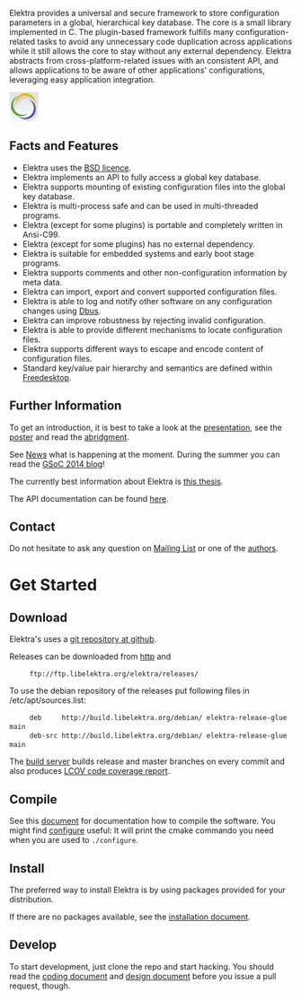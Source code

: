Elektra provides a universal and secure framework to store configuration
parameters in a global, hierarchical key database.  The core is a small
library implemented in C. The plugin-based framework fulfills many
configuration-related tasks to avoid any unnecessary code duplication
across applications while it still allows the core to stay without any
external dependency. Elektra abstracts from cross-platform-related issues
with an consistent API, and allows applications to be aware of other
applications' configurations, leveraging easy application integration.

![Elektra](doc/images/circle.jpg)

## Facts and Features ##

 * Elektra uses the [BSD licence](doc/COPYING).
 * Elektra implements an API to fully access a global key database.
 * Elektra supports mounting of existing configuration files into the global key database.
 * Elektra is multi-process safe and can be used in multi-threaded programs.
 * Elektra (except for some plugins) is portable and completely written in Ansi-C99.
 * Elektra (except for some plugins) has no external dependency.
 * Elektra is suitable for embedded systems and early boot stage programs.
 * Elektra supports comments and other non-configuration information by meta data.
 * Elektra can import, export and convert supported configuration files.
 * Elektra is able to log and notify other software on any configuration changes using [Dbus](http://freedesktop.org/wiki/Software/dbus/).
 * Elektra can improve robustness by rejecting invalid configuration.
 * Elektra is able to provide different mechanisms to locate configuration files.
 * Elektra supports different ways to escape and encode content of configuration files.
 * Standard key/value pair hierarchy and semantics are defined within [Freedesktop](http://freedesktop.org).


## Further Information ##

To get an introduction, it is best to take a look at the
[presentation](http://www.libelektra.org/ftp/elektra/presentations/2012/lgm.odp),
see the
[poster](http://www.libelektra.org/ftp/elektra/poster.pdf)
and read the
[abridgment](http://www.libelektra.org/ftp/elektra/abridgement.pdf).

See [News](doc/NEWS) what is happening at the moment.
During the summer you can read the [GSoC 2014 blog](http://community.libelektra.org/wp)!

The currently best information about Elektra is
[this thesis](http://www.libelektra.org/ftp/elektra/thesis.pdf).

The API documentation can be found
[here](http://doc.libelektra.org/api/current/html).



## Contact ##

Do not hesitate to ask any question on [Mailing List](https://lists.sourceforge.net/lists/listinfo/registry-list)
or one of the [authors](doc/AUTHORS).


# Get Started #

## Download ##

Elektra's uses a [git repository at github](https://github.com/ElektraInitiative/libelektra).

Releases can be downloaded from [http](http://www.libelektra.org/ftp/elektra/releases/) and

         ftp://ftp.libelektra.org/elektra/releases/

To use the debian repository of the releases put following files in
/etc/apt/sources.list:

         deb     http://build.libelektra.org/debian/ elektra-release-glue main
         deb-src http://build.libelektra.org/debian/ elektra-release-glue main

The [build server](http://build.libelektra.org:8080/) builds release
and master branches on every commit and also produces [LCOV code
coverage report](http://doc.libelektra.org/coverage/latest).


## Compile ##

See this [document](doc/COMPILE) for documentation how to compile the software.
You might find [configure](configure) useful: It will print the cmake
commando you need when you are used to `./configure`.


## Install ##

The preferred way to install Elektra is by using packages provided for
your distribution.

If there are no packages available, see the [installation document](doc/INSTALL).

## Develop ##

To start development, just clone the repo and start hacking.
You should read the [coding document](doc/CODING) and
[design document](doc/DESIGN) before you issue a pull request, though.
